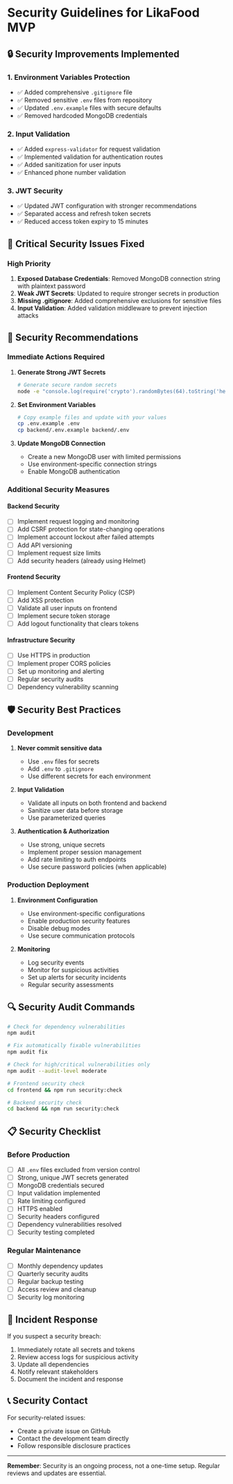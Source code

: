 # Security Guidelines for LikaFood MVP

## 🔒 Security Improvements Implemented

### 1. Environment Variables Protection
- ✅ Added comprehensive `.gitignore` file
- ✅ Removed sensitive `.env` files from repository
- ✅ Updated `.env.example` files with secure defaults
- ✅ Removed hardcoded MongoDB credentials

### 2. Input Validation
- ✅ Added `express-validator` for request validation
- ✅ Implemented validation for authentication routes
- ✅ Added sanitization for user inputs
- ✅ Enhanced phone number validation

### 3. JWT Security
- ✅ Updated JWT configuration with stronger recommendations
- ✅ Separated access and refresh token secrets
- ✅ Reduced access token expiry to 15 minutes

## 🚨 Critical Security Issues Fixed

### High Priority
1. **Exposed Database Credentials**: Removed MongoDB connection string with plaintext password
2. **Weak JWT Secrets**: Updated to require stronger secrets in production
3. **Missing .gitignore**: Added comprehensive exclusions for sensitive files
4. **Input Validation**: Added validation middleware to prevent injection attacks

## 🔧 Security Recommendations

### Immediate Actions Required

1. **Generate Strong JWT Secrets**
   ```bash
   # Generate secure random secrets
   node -e "console.log(require('crypto').randomBytes(64).toString('hex'))"
   ```

2. **Set Environment Variables**
   ```bash
   # Copy example files and update with your values
   cp .env.example .env
   cp backend/.env.example backend/.env
   ```

3. **Update MongoDB Connection**
   - Create a new MongoDB user with limited permissions
   - Use environment-specific connection strings
   - Enable MongoDB authentication

### Additional Security Measures

#### Backend Security
- [ ] Implement request logging and monitoring
- [ ] Add CSRF protection for state-changing operations
- [ ] Implement account lockout after failed attempts
- [ ] Add API versioning
- [ ] Implement request size limits
- [ ] Add security headers (already using Helmet)

#### Frontend Security
- [ ] Implement Content Security Policy (CSP)
- [ ] Add XSS protection
- [ ] Validate all user inputs on frontend
- [ ] Implement secure token storage
- [ ] Add logout functionality that clears tokens

#### Infrastructure Security
- [ ] Use HTTPS in production
- [ ] Implement proper CORS policies
- [ ] Set up monitoring and alerting
- [ ] Regular security audits
- [ ] Dependency vulnerability scanning

## 🛡️ Security Best Practices

### Development
1. **Never commit sensitive data**
   - Use `.env` files for secrets
   - Add `.env` to `.gitignore`
   - Use different secrets for each environment

2. **Input Validation**
   - Validate all inputs on both frontend and backend
   - Sanitize user data before storage
   - Use parameterized queries

3. **Authentication & Authorization**
   - Use strong, unique secrets
   - Implement proper session management
   - Add rate limiting to auth endpoints
   - Use secure password policies (when applicable)

### Production Deployment
1. **Environment Configuration**
   - Use environment-specific configurations
   - Enable production security features
   - Disable debug modes
   - Use secure communication protocols

2. **Monitoring**
   - Log security events
   - Monitor for suspicious activities
   - Set up alerts for security incidents
   - Regular security assessments

## 🔍 Security Audit Commands

```bash
# Check for dependency vulnerabilities
npm audit

# Fix automatically fixable vulnerabilities
npm audit fix

# Check for high/critical vulnerabilities only
npm audit --audit-level moderate

# Frontend security check
cd frontend && npm run security:check

# Backend security check
cd backend && npm run security:check
```

## 📋 Security Checklist

### Before Production
- [ ] All `.env` files excluded from version control
- [ ] Strong, unique JWT secrets generated
- [ ] MongoDB credentials secured
- [ ] Input validation implemented
- [ ] Rate limiting configured
- [ ] HTTPS enabled
- [ ] Security headers configured
- [ ] Dependency vulnerabilities resolved
- [ ] Security testing completed

### Regular Maintenance
- [ ] Monthly dependency updates
- [ ] Quarterly security audits
- [ ] Regular backup testing
- [ ] Access review and cleanup
- [ ] Security log monitoring

## 🚨 Incident Response

If you suspect a security breach:
1. Immediately rotate all secrets and tokens
2. Review access logs for suspicious activity
3. Update all dependencies
4. Notify relevant stakeholders
5. Document the incident and response

## 📞 Security Contact

For security-related issues:
- Create a private issue on GitHub
- Contact the development team directly
- Follow responsible disclosure practices

---

**Remember**: Security is an ongoing process, not a one-time setup. Regular reviews and updates are essential.